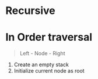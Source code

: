 # Recursive

# In Order traversal

> Left - Node - Right

1. Create an empty stack
2. Initialize current node as root
